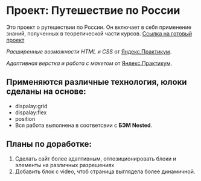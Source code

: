 # Проект: Путешествие по России
Это проект о рутешествии по России. Он включает в себя применение знаний, полученных в теоретической части курсов. 
[Ссылка на готовый проект](https://akim262000.github.io/russian-travel/ "Я проект!") 

*Расширенные возможности HTML и CSS* от [Яндекс.Практикум](https://practicum.yandex.ru/).  

*Адаптивная верстка и работа с макетом* от [Яндекс.Практикум](https://practicum.yandex.ru/). 

## Применяются различные технология, юлоки сделаны на основе:  

- dispalay:grid 
- dispalay:flex
- position 
- Вся работа выполнена в соответсвии с **БЭМ Nested**. 

## Планы по доработке:  
1. Сделать сайт более адаптивным, отпозиционировать блоки и элементы на различных разрешениях  
2. Добавить блок с video, чтоб страница выглядела более динамичной. 